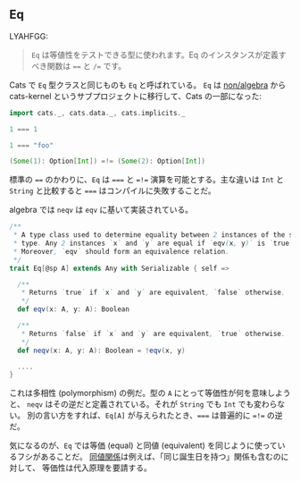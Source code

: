 
  [algebra]: https://github.com/non/algebra
  [Equivalence]: http://en.wikipedia.org/wiki/Equivalence_relation

## Eq

LYAHFGG:

> `Eq` は等値性をテストできる型に使われます。Eq のインスタンスが定義すべき関数は `==` と `/=` です。

Cats で `Eq` 型クラスと同じものも `Eq` と呼ばれている。
`Eq` は [non/algebra][algebra] から cats-kernel というサブプロジェクトに移行して、Cats の一部になった:

```scala mdoc
import cats._, cats.data._, cats.implicits._

1 === 1
```

```scala mdoc:fail
1 === "foo"
```

```scala mdoc
(Some(1): Option[Int]) =!= (Some(2): Option[Int])
```

標準の `==` のかわりに、`Eq` は `===` と `=!=` 演算を可能とする。主な違いは `Int` と `String` と比較すると `===` はコンパイルに失敗することだ。

algebra では `neqv` は `eqv` に基いて実装されている。

```scala
/**
 * A type class used to determine equality between 2 instances of the same
 * type. Any 2 instances `x` and `y` are equal if `eqv(x, y)` is `true`.
 * Moreover, `eqv` should form an equivalence relation.
 */
trait Eq[@sp A] extends Any with Serializable { self =>

  /**
   * Returns `true` if `x` and `y` are equivalent, `false` otherwise.
   */
  def eqv(x: A, y: A): Boolean

  /**
   * Returns `false` if `x` and `y` are equivalent, `true` otherwise.
   */
  def neqv(x: A, y: A): Boolean = !eqv(x, y)

  ....
}
```

これは多相性 (polymorphism) の例だ。型の `A` にとって等価性が何を意味しようと、
`neqv` はその逆だと定義されている。それが `String` でも `Int` でも変わらない。
別の言い方をすれば、`Eq[A]` が与えられたとき、`===` は普遍的に `=!=` の逆だ。

気になるのが、`Eq` では等価 (equal) と同値 (equivalent) を同じように使っているフシがあることだ。
[同値関係][Equivalence]は例えば、「同じ誕生日を持つ」関係も含むのに対して、
等価性は代入原理を要請する。
